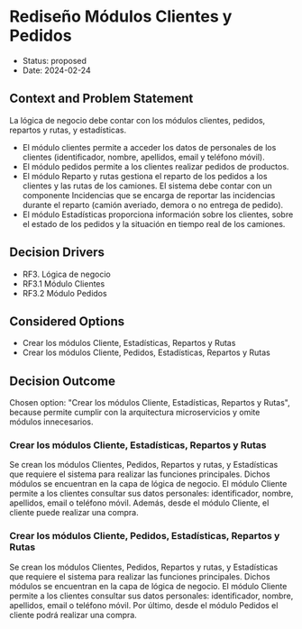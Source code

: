 # Rediseño Módulos Clientes y Pedidos

* Status: proposed
* Date: 2024-02-24

## Context and Problem Statement

La lógica de negocio debe contar con los módulos clientes, pedidos, repartos y rutas, y estadísticas.
- El módulo clientes permite a acceder los datos de personales de los clientes (identificador, nombre, apellidos, email y teléfono móvil).
- El módulo pedidos permite a los clientes realizar pedidos de productos.
- El módulo Reparto y rutas gestiona el reparto de los pedidos a los clientes y las rutas de los camiones. El sistema debe contar con un componente Incidencias que se encarga de reportar las incidencias durante el reparto (camión averiado, demora o no entrega de pedido).
- El módulo Estadísticas proporciona información sobre los clientes, sobre el estado de los pedidos y la situación en tiempo real de los camiones.

## Decision Drivers

* RF3. Lógica de negocio
* RF3.1 Módulo Clientes
* RF3.2 Módulo Pedidos

## Considered Options

* Crear los módulos Cliente, Estadísticas, Repartos y Rutas
* Crear los módulos Cliente, Pedidos, Estadísticas, Repartos y Rutas

## Decision Outcome

Chosen option: "Crear los módulos Cliente, Estadísticas, Repartos y Rutas", because permite cumplir con la arquitectura microservicios y omite módulos innecesarios.


### Crear los módulos Cliente, Estadísticas, Repartos y Rutas

Se crean los módulos Clientes, Pedidos, Repartos y rutas, y Estadísticas que requiere el sistema para realizar las funciones principales. Dichos módulos se encuentran en la capa de lógica de negocio.
El módulo Cliente permite a los clientes consultar sus datos personales: identificador, nombre, apellidos, email o teléfono móvil. Además, desde el módulo Cliente, el cliente puede realizar una compra.


### Crear los módulos Cliente, Pedidos, Estadísticas, Repartos y Rutas

Se crean los módulos Clientes, Pedidos, Repartos y rutas, y Estadísticas que requiere el sistema para realizar las funciones principales. Dichos módulos se encuentran en la capa de lógica de negocio.
El módulo Cliente permite a los clientes consultar sus datos personales: identificador, nombre, apellidos, email o teléfono móvil.
Por último, desde el módulo Pedidos el cliente podrá realizar una compra.

